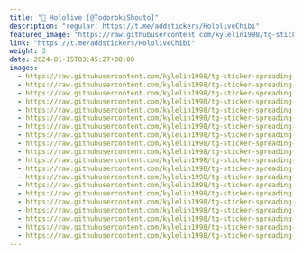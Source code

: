 ```yaml
---
title: "💫 Hololive [@TodorokiShouto]"
description: "regular: https://t.me/addstickers/HololiveChibi"
featured_image: "https://raw.githubusercontent.com/kylelin1998/tg-sticker-spreading-worldwide-images/main/img/54ce6297-1e85-4370-b7f2-ec2d3e2d357b.jpg"
link: "https://t.me/addstickers/HololiveChibi"
weight: 3
date: 2024-01-15T03:45:27+08:00
images:
  - https://raw.githubusercontent.com/kylelin1998/tg-sticker-spreading-worldwide-images/main/img/54ce6297-1e85-4370-b7f2-ec2d3e2d357b.jpg
  - https://raw.githubusercontent.com/kylelin1998/tg-sticker-spreading-worldwide-images/main/img/4254b874-8bd9-4f93-ae45-5e2840ea5cb5.jpg
  - https://raw.githubusercontent.com/kylelin1998/tg-sticker-spreading-worldwide-images/main/img/5b85d775-fe0e-4ceb-9d86-b3c3fd09dd66.jpg
  - https://raw.githubusercontent.com/kylelin1998/tg-sticker-spreading-worldwide-images/main/img/1ce93479-c00f-4aed-82d0-a93f9ca39560.jpg
  - https://raw.githubusercontent.com/kylelin1998/tg-sticker-spreading-worldwide-images/main/img/e78a6048-9b96-4e43-9188-d060fab26ba2.jpg
  - https://raw.githubusercontent.com/kylelin1998/tg-sticker-spreading-worldwide-images/main/img/a656bd3b-47c1-463a-a186-a95e8212ebcf.jpg
  - https://raw.githubusercontent.com/kylelin1998/tg-sticker-spreading-worldwide-images/main/img/91e7107a-72e7-4692-a6a6-22ef15f67238.jpg
  - https://raw.githubusercontent.com/kylelin1998/tg-sticker-spreading-worldwide-images/main/img/b8a327fb-f8bc-4b81-8aaa-525ac471302d.jpg
  - https://raw.githubusercontent.com/kylelin1998/tg-sticker-spreading-worldwide-images/main/img/c30d14df-2753-485c-a310-4a6b248b33a1.jpg
  - https://raw.githubusercontent.com/kylelin1998/tg-sticker-spreading-worldwide-images/main/img/5b65c8b9-30a3-4904-830e-2066bacadb4d.jpg
  - https://raw.githubusercontent.com/kylelin1998/tg-sticker-spreading-worldwide-images/main/img/b6eb8a53-2ba5-4704-a63a-d7e3cd06ffe6.jpg
  - https://raw.githubusercontent.com/kylelin1998/tg-sticker-spreading-worldwide-images/main/img/2ccf8360-d4e3-4399-bb51-a2ceaa5c6bde.jpg
  - https://raw.githubusercontent.com/kylelin1998/tg-sticker-spreading-worldwide-images/main/img/60621b50-3948-41a2-879b-35c975cd29b6.jpg
  - https://raw.githubusercontent.com/kylelin1998/tg-sticker-spreading-worldwide-images/main/img/05dbee1c-29f4-4d8b-a997-575ac4921212.jpg
  - https://raw.githubusercontent.com/kylelin1998/tg-sticker-spreading-worldwide-images/main/img/790c7b37-3c83-4862-aec8-581f7a1bf641.jpg
  - https://raw.githubusercontent.com/kylelin1998/tg-sticker-spreading-worldwide-images/main/img/0443620a-0d7b-42ff-bf11-06e1b9210984.jpg
  - https://raw.githubusercontent.com/kylelin1998/tg-sticker-spreading-worldwide-images/main/img/c13d0697-501c-491f-bacd-a741f47f06c0.jpg
  - https://raw.githubusercontent.com/kylelin1998/tg-sticker-spreading-worldwide-images/main/img/a16f5c3d-9c71-4a8f-a7d1-7f6bba1a00dc.jpg
  - https://raw.githubusercontent.com/kylelin1998/tg-sticker-spreading-worldwide-images/main/img/3ef2d9d0-6485-4ae2-af58-b1c6864b308e.jpg
  - https://raw.githubusercontent.com/kylelin1998/tg-sticker-spreading-worldwide-images/main/img/f03be232-d775-4b7d-bf7e-b676d1ec2366.jpg
---
```

